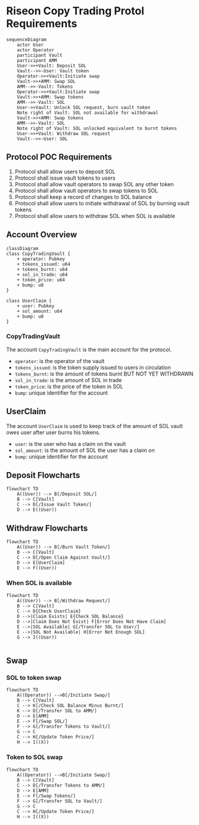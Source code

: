 # Riseon Copy Trading Protol Requirements

```mermaid
sequenceDiagram
    actor User
    actor Operator
    participant Vault
    participant AMM
    User->>+Vault: Deposit SOL
    Vault-->>-User: Vault token
    Operator->>+Vault:Initiate swap
    Vault->>+AMM: Swap SOL
    AMM-->>-Vault: Tokens
    Operator->>+Vault:Initiate swap
    Vault->>+AMM: Swap tokens
    AMM-->>-Vault: SOL
    User->>Vault: Unlock SOL request, burn vault token
    Note right of Vault: SOL not available for withdrawal
    Vault->>+AMM: Swap tokens
    AMM-->>-Vault: SOL
    Note right of Vault: SOL unlocked equivalent to burnt tokens
    User->>+Vault: Withdraw SOL request
    Vault-->>-User: SOL
```

## Protocol POC Requirements

1. Protocol shall allow users to deposit SOL
2. Protocol shall issue vault tokens to users
3. Protocol shall allow vault operators to swap SOL any other token
4. Protocol shall allow vault operators to swap tokens to SOL
5. Protocol shall keep a record of changes to SOL balance
6. Protocol shall allow users to initiate withdrawal of SOL by burning vault tokens
7. Protocol shall allow users to withdraw SOL when SOL is available

## Account Overview

```mermaid
classDiagram
class CopyTradingVault {
    + operator: Pubkey
    + tokens_issued: u64
    + tokens_burnt: u64
    + sol_in_trade: u64
    + token_price: u64
    + bump: u8
}

class UserClaim {
    + user: Pubkey
    + sol_amount: u64
    + bump: u8
}

```

### CopyTradingVault

The account `CopyTradingVault` is the main account for the protocol.

- `operator`: is the operator of the vault
- `tokens_issued`: is the token supply issued to users in circulation
- `tokens_burnt`: is the amount of tokens burnt BUT NOT YET WITHDRAWN
- `sol_in_trade`: is the amount of SOL in trade
- `token_price`: is the price of the token in SOL
- `bump`: unique identifier for the account

## UserClaim
The account `UserClaim` is used to keep track of the amount of SOL vault owes user after user burns his tokens.

- `user`: is the user who has a claim on the vault
- `sol_amount`: is the amount of SOL the user has a claim on
- `bump`: unique identifier for the account

## Deposit Flowcharts
```mermaid
flowchart TD
    A((User)) --> B[/Deposit SOL/]
    B --> C[Vault]
    C --> D[/Issue Vault Token/]
    D --> E((User))
```

## Withdraw Flowcharts

```mermaid
flowchart TD
    A((User)) --> B[/Burn Vault Token/]
    B --> C[Vault]
    C --> D[/Open Claim Against Vault/]
    D --> E[UserClaim]
    E --> F((User))
```

### When SOL is available

```mermaid
flowchart TD
    A((User)) --> B[/Withdraw Request/]
    B --> C[Vault]
    C --> D{Check UserClaim}
    D -->|Claim Exists| E{Check SOL Balance}
    D -->|Claim Does Not Exist| F[Error Does Not Have Claim]
    E -->|SOL Available| G[/Transfer SOL to User/]
    E -->|SOL Not Available| H[Error Not Enough SOL]
    G --> I((User))
    
```

## Swap

### SOL to token swap

```mermaid 
flowchart TD
    A((Operator)) -->B[/Initiate Swap/]
    B --> C[Vault]
    C --> K[/Check SOL Balance Minus Burnt/]
    K --> D[/Transfer SOL to AMM/]
    D --> E[AMM]
    E --> F[/Swap SOL/]
    F --> G[/Transfer Tokens to Vault/]
    G --> C
    C --> H[/Update Token Price/]
    H --> I((X))
```

### Token to SOL swap

```mermaid
flowchart TD
    A((Operator)) -->B[/Initiate Swap/]
    B --> C[Vault]
    C --> D[/Transfer Tokens to AMM/]
    D --> E[AMM]
    E --> F[/Swap Tokens/]
    F --> G[/Transfer SOL to Vault/]
    G --> C
    C --> H[/Update Token Price/]
    H --> I((X))
```

